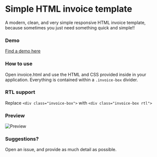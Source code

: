 # Simple HTML invoice template
A modern, clean, and very simple responsive HTML invoice template, because sometimes you just need something quick and simple!!

### Demo
[Find a demo here](https://www.sparksuite.com/open-source/invoice.html)

### How to use
Open invoice.html and use the HTML and CSS provided inside in your application. Everything is contained within a `.invoice-box` divider.

### RTL support
Replace `<div class="invoice-box">` with `<div class="invoice-box rtl">`

### Preview
![Preview](http://i.imgur.com/C3ePdqQ.png)

### Suggestions?
Open an issue, and provide as much detail as possible.
